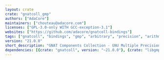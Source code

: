 ```yaml
---
layout: crate
crate: "gnatcoll_gmp"
authors: ["AdaCore"]
maintainers: ["chouteau@adacore.com"]
licenses: ["GPL-3.0-only WITH GCC-exception-3.1"]
websites: ["https://github.com/adacore/gnatcoll-bindings"]
tags: ["gnatcoll", "bindings", "gmp", "arbitrary", "precision", "arithmetic"]
version: "21.0.0"
short_description: "GNAT Components Collection - GNU Multiple Precision Arithmetic binding"
dependencies: [{crate: "gnatcoll", version: "~21.0.0"}, {crate: "libgmp", version: "*"}]
---
```



